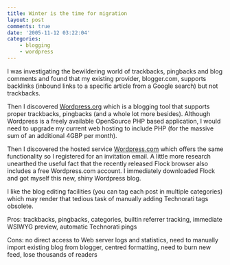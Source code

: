 ```yaml
---
title: Winter is the time for migration
layout: post
comments: true
date: '2005-11-12 03:22:04'
categories:
    - blogging
    - wordpress
---
```

I was investigating the bewildering world of trackbacks, pingbacks and
blog comments and found that my existing provider, blogger.com,
supports backlinks (inbound links to a specific article from a Google
search) but not trackbacks.

Then I discovered [Wordpress.org](http://wordpress.org/) which is a
blogging tool that supports proper trackbacks, pingbacks (and a whole
lot more besides). Although Wordpress is a freely available OpenSource
PHP based application, I would need to upgrade my current web hosting
to include PHP (for the massive sum of an additional 4GBP per month).

Then I discovered the hosted service
[Wordpress.com](http://wordpress.com/) which offers the same
functionality so I registered for an invitation email. A little more
research unearthed the useful fact that the recently released Flock
browser also includes a free Wordpress.com account. I immediately
downloaded Flock and got myself this new, shiny Wordpress blog.

I like the blog editing facilities (you can tag each post in multiple
categories) which may render that tedious task of manually adding
Technorati tags obsolete.

Pros: trackbacks, pingbacks, categories, builtin referrer tracking,
immediate WSIWYG preview, automatic Technorati pings

Cons: no direct access to Web server logs and statistics, need to
manually import existing blog from blogger, centred formatting, need
to burn new feed, lose thousands of readers
